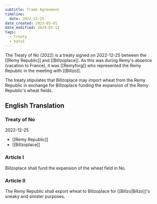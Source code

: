 ```yaml
---
subtitle: Trade Agreement
timeline:
  date: 2022-12-25
date_created: 2023-05-01
date_modified: 2024-03-13
tags:
  - treaty
  - hata1
---
```


The Treaty of No (2022) is a treaty signed on 2022-12-25 between the [[Remy Republic]] and [[Billzoplace]]. As this was during Remy's absence (vacation to France), it was [[Remyforg]] who represented the Remy Republic in the meeting with [[Billzo]].

The treaty stipulates that Billzoplace may import wheat from the Remy Republic in exchange for Billzoplace funding the expansion of the Remy Republic's wheat fields.

## English Translation

### Treaty of No

2022-12-25

- [[Remy Republic]]
- [[Billzoplace]]

### Article I

Billzoplace shall fund the expansion of the wheat field in No.

### Article II

The Remy Republic shall export wheat to Billzoplace for [[Billzo|Billzo]]'s sneaky and sinister purposes.